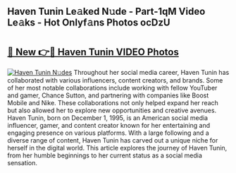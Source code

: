 ## Haven Tunin Le𝚊ked N𝚞de - Part-1qM Video Le𝚊ks - Hot Onlyf𝚊ns Photos ocDzU

# <h2><a href="http://ac37578.deff.icu/?id=Haven+Tunin">🔗 New 👉🔴 Haven Tunin VIDEO Photos</a></h2>

[![Haven Tunin N𝚞des](https://i.imgur.com/rIISA9y.gif)](http://ac37578.deff.icu/?id=Haven+Tunin)
Throughout her social media career, Haven Tunin has collaborated with various influencers, content creators, and brands. Some of her most notable collaborations include working with fellow YouTuber and gamer, Chance Sutton, and partnering with companies like Boost Mobile and Nike. These collaborations not only helped expand her reach but also allowed her to explore new opportunities and creative avenues. Haven Tunin, born on December 1, 1995, is an American social media influencer, gamer, and content creator known for her entertaining and engaging presence on various platforms. With a large following and a diverse range of content, Haven Tunin has carved out a unique niche for herself in the digital world. This article explores the journey of Haven Tunin, from her humble beginnings to her current status as a social media sensation.

